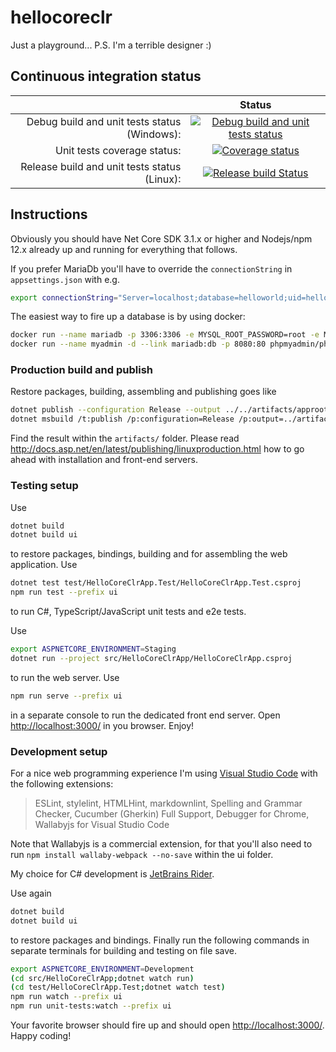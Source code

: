 # hellocoreclr

Just a playground...
P.S. I'm a terrible designer :)

## Continuous integration status

|  | Status |
| ---: | :---: |
| Debug build and unit tests status (Windows): | [![Debug build and unit tests status](https://ci.appveyor.com/api/projects/status/jpbt7swu8jaiuxa6/branch/master?svg=true)](https://ci.appveyor.com/project/jp7677/hellocoreclr/branch/master) |
| Unit tests coverage status: | [![Coverage status](https://codecov.io/gh/jp7677/hellocoreclr/branch/master/graph/badge.svg)](https://codecov.io/gh/jp7677/hellocoreclr) |
| Release build and unit tests status (Linux): | [![Release build Status](https://travis-ci.org/jp7677/hellocoreclr.svg?branch=master)](https://travis-ci.org/jp7677/hellocoreclr) |

## Instructions

Obviously you should have Net Core SDK 3.1.x or higher and Nodejs/npm 12.x already up and running for everything that follows.

If you prefer MariaDb you'll have to override the `connectionString` in `appsettings.json` with e.g.

```bash
export connectionString="Server=localhost;database=helloworld;uid=helloworld;pwd=helloworld;"
```

The easiest way to fire up a database is by using docker:

```bash
docker run --name mariadb -p 3306:3306 -e MYSQL_ROOT_PASSWORD=root -e MYSQL_DATABASE=helloworld -e MYSQL_USER=helloworld -e MYSQL_PASSWORD=helloworld -d mariadb --character-set-server=utf8mb4 --collation-server=utf8mb4_unicode_ci
docker run --name myadmin -d --link mariadb:db -p 8080:80 phpmyadmin/phpmyadmin
```

### Production build and publish

Restore packages, building, assembling and publishing goes like

```bash
dotnet publish --configuration Release --output ../../artifacts/approot src/HelloCoreClrApp
dotnet msbuild /t:publish /p:configuration=Release /p:output=../artifacts/wwwroot ui
```

Find the result within the ```artifacts/``` folder. Please read <http://docs.asp.net/en/latest/publishing/linuxproduction.html> how to go ahead with installation and front-end servers.

### Testing setup

Use

```bash
dotnet build
dotnet build ui
```

to restore packages, bindings, building and for assembling the web application. Use

```bash
dotnet test test/HelloCoreClrApp.Test/HelloCoreClrApp.Test.csproj
npm run test --prefix ui
```

to run C#, TypeScript/JavaScript unit tests and e2e tests.

Use

```bash
export ASPNETCORE_ENVIRONMENT=Staging
dotnet run --project src/HelloCoreClrApp/HelloCoreClrApp.csproj
```

to run the web server. Use

```bash
npm run serve --prefix ui
```

in a separate console to run the dedicated front end server. Open <http://localhost:3000/> in you browser. Enjoy!

### Development setup

For a nice web programming experience I'm using [Visual Studio Code](https://code.visualstudio.com/) with the following extensions:

> ESLint, stylelint, HTMLHint, markdownlint, Spelling and Grammar Checker, Cucumber (Gherkin) Full Support, Debugger for Chrome, Wallabyjs for Visual Studio Code

Note that Wallabyjs is a commercial extension, for that you'll also need to run `npm install wallaby-webpack --no-save` within the ui folder.

My choice for C# development is [JetBrains Rider](https://www.jetbrains.com/rider/).

Use again

```bash
dotnet build
dotnet build ui
```

to restore packages and bindings. Finally run the following commands in separate terminals for building and testing on file save.

```bash
export ASPNETCORE_ENVIRONMENT=Development
(cd src/HelloCoreClrApp;dotnet watch run)
(cd test/HelloCoreClrApp.Test;dotnet watch test)
npm run watch --prefix ui
npm run unit-tests:watch --prefix ui
```

Your favorite browser should fire up and should open <http://localhost:3000/>. Happy coding!
